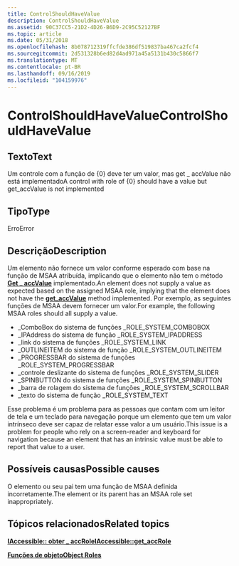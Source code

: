 ```yaml
---
title: ControlShouldHaveValue
description: ControlShouldHaveValue
ms.assetid: 90C37CC5-21D2-4D26-B6D9-2C95C52127BF
ms.topic: article
ms.date: 05/31/2018
ms.openlocfilehash: 8b078712319ffcfde386df519837ba467ca2fcf4
ms.sourcegitcommit: 2d531328b6ed82d4ad971a45a5131b430c5866f7
ms.translationtype: MT
ms.contentlocale: pt-BR
ms.lasthandoff: 09/16/2019
ms.locfileid: "104159976"
---
```

# <a name="controlshouldhavevalue"></a><span data-ttu-id="2910f-103">ControlShouldHaveValue</span><span class="sxs-lookup"><span data-stu-id="2910f-103">ControlShouldHaveValue</span></span>

## <a name="text"></a><span data-ttu-id="2910f-104">Texto</span><span class="sxs-lookup"><span data-stu-id="2910f-104">Text</span></span>

<span data-ttu-id="2910f-105">Um controle com a função de {0} deve ter um valor, mas get \_ accValue não está implementado</span><span class="sxs-lookup"><span data-stu-id="2910f-105">A control with role of {0} should have a value but get\_accValue is not implemented</span></span>

## <a name="type"></a><span data-ttu-id="2910f-106">Tipo</span><span class="sxs-lookup"><span data-stu-id="2910f-106">Type</span></span>

<span data-ttu-id="2910f-107">Erro</span><span class="sxs-lookup"><span data-stu-id="2910f-107">Error</span></span>

## <a name="description"></a><span data-ttu-id="2910f-108">Descrição</span><span class="sxs-lookup"><span data-stu-id="2910f-108">Description</span></span>

<span data-ttu-id="2910f-109">Um elemento não fornece um valor conforme esperado com base na função de MSAA atribuída, implicando que o elemento não tem o método [**Get \_ accValue**](/windows/desktop/api/Oleacc/nf-oleacc-iaccessible-get_accvalue) implementado.</span><span class="sxs-lookup"><span data-stu-id="2910f-109">An element does not supply a value as expected based on the assigned MSAA role, implying that the element does not have the [**get\_accValue**](/windows/desktop/api/Oleacc/nf-oleacc-iaccessible-get_accvalue) method implemented.</span></span> <span data-ttu-id="2910f-110">Por exemplo, as seguintes funções de MSAA devem fornecer um valor.</span><span class="sxs-lookup"><span data-stu-id="2910f-110">For example, the following MSAA roles should all supply a value.</span></span>

-   <span data-ttu-id="2910f-111">\_ComboBox do sistema de funções \_</span><span class="sxs-lookup"><span data-stu-id="2910f-111">ROLE\_SYSTEM\_COMBOBOX</span></span>
-   <span data-ttu-id="2910f-112">\_IPAddress do sistema de função \_</span><span class="sxs-lookup"><span data-stu-id="2910f-112">ROLE\_SYSTEM\_IPADDRESS</span></span>
-   <span data-ttu-id="2910f-113">\_link do sistema de funções \_</span><span class="sxs-lookup"><span data-stu-id="2910f-113">ROLE\_SYSTEM\_LINK</span></span>
-   <span data-ttu-id="2910f-114">\_OUTLINEITEM do sistema de função \_</span><span class="sxs-lookup"><span data-stu-id="2910f-114">ROLE\_SYSTEM\_OUTLINEITEM</span></span>
-   <span data-ttu-id="2910f-115">\_PROGRESSBAR do sistema de funções \_</span><span class="sxs-lookup"><span data-stu-id="2910f-115">ROLE\_SYSTEM\_PROGRESSBAR</span></span>
-   <span data-ttu-id="2910f-116">\_controle deslizante do sistema de funções \_</span><span class="sxs-lookup"><span data-stu-id="2910f-116">ROLE\_SYSTEM\_SLIDER</span></span>
-   <span data-ttu-id="2910f-117">\_SPINBUTTON do sistema de funções \_</span><span class="sxs-lookup"><span data-stu-id="2910f-117">ROLE\_SYSTEM\_SPINBUTTON</span></span>
-   <span data-ttu-id="2910f-118">\_barra de rolagem do sistema de funções \_</span><span class="sxs-lookup"><span data-stu-id="2910f-118">ROLE\_SYSTEM\_SCROLLBAR</span></span>
-   <span data-ttu-id="2910f-119">\_texto do sistema de função \_</span><span class="sxs-lookup"><span data-stu-id="2910f-119">ROLE\_SYSTEM\_TEXT</span></span>

<span data-ttu-id="2910f-120">Esse problema é um problema para as pessoas que contam com um leitor de tela e um teclado para navegação porque um elemento que tem um valor intrínseco deve ser capaz de relatar esse valor a um usuário.</span><span class="sxs-lookup"><span data-stu-id="2910f-120">This issue is a problem for people who rely on a screen-reader and keyboard for navigation because an element that has an intrinsic value must be able to report that value to a user.</span></span>

## <a name="possible-causes"></a><span data-ttu-id="2910f-121">Possíveis causas</span><span class="sxs-lookup"><span data-stu-id="2910f-121">Possible causes</span></span>

<span data-ttu-id="2910f-122">O elemento ou seu pai tem uma função de MSAA definida incorretamente.</span><span class="sxs-lookup"><span data-stu-id="2910f-122">The element or its parent has an MSAA role set inappropriately.</span></span>

## <a name="related-topics"></a><span data-ttu-id="2910f-123">Tópicos relacionados</span><span class="sxs-lookup"><span data-stu-id="2910f-123">Related topics</span></span>

<dl> <dt>

[<span data-ttu-id="2910f-124">**IAccessible:: obter \_ accRole**</span><span class="sxs-lookup"><span data-stu-id="2910f-124">**IAccessible::get\_accRole**</span></span>](/windows/desktop/api/Oleacc/nf-oleacc-iaccessible-get_accrole)
</dt> <dt>

[<span data-ttu-id="2910f-125">**Funções de objeto**</span><span class="sxs-lookup"><span data-stu-id="2910f-125">**Object Roles**</span></span>](object-roles.md)
</dt> </dl>

 

 





